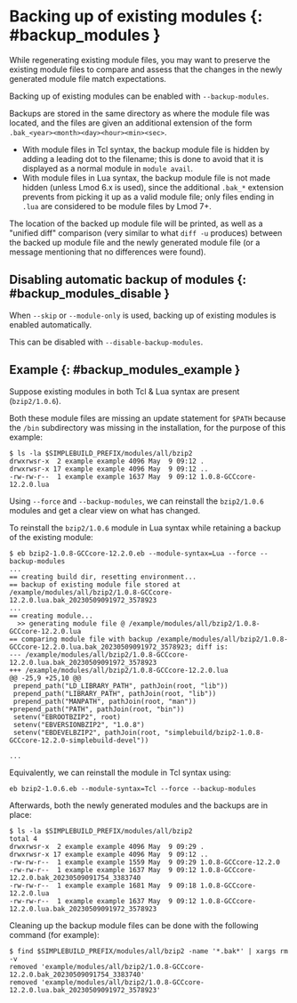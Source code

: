 # Backing up of existing modules {: #backup_modules }

While regenerating existing module files, you may want to preserve the
existing module files to compare and assess that the changes in the
newly generated module file match expectations.

Backing up of existing modules can be enabled with `--backup-modules`.

Backups are stored in the same directory as where the module file was
located, and the files are given an additional extension of the form
`.bak_<year><month><day><hour><min><sec>`.

- With module files in Tcl syntax, the backup module file is hidden by
  adding a leading dot to the filename; this is done to avoid that it
  is displayed as a normal module in `module avail`.
- With module files in Lua syntax, the backup module file is not made
  hidden (unless Lmod 6.x is used), since the additional `.bak_*`
  extension prevents from picking it up as a valid module file; only
  files ending in `.lua` are considered to be module files by Lmod 7+.

The location of the backed up module file will be printed, as well as a
"unified diff" comparison (very similar to what `diff -u` produces)
between the backed up module file and the newly generated module file
(or a message mentioning that no differences were found).

## Disabling automatic backup of modules {: #backup_modules_disable }

When `--skip` or `--module-only` is used, backing up of existing modules
is enabled automatically.

This can be disabled with `--disable-backup-modules`.

## Example {: #backup_modules_example }

Suppose existing modules in both Tcl & Lua syntax are present
(`bzip2/1.0.6`).

Both these module files are missing an update statement for `$PATH`
because the `/bin` subdirectory was missing in the installation, for the
purpose of this example:

``` console
$ ls -la $SIMPLEBUILD_PREFIX/modules/all/bzip2
drwxrwsr-x  2 example example 4096 May  9 09:12 .
drwxrwsr-x 17 example example 4096 May  9 09:12 ..
-rw-rw-r--  1 example example 1637 May  9 09:12 1.0.8-GCCcore-12.2.0.lua
```

Using `--force` and `--backup-modules`, we can reinstall the
`bzip2/1.0.6` modules and get a clear view on what has changed.

To reinstall the `bzip2/1.0.6` module in Lua syntax while retaining a
backup of the existing module:

``` console
$ eb bzip2-1.0.8-GCCcore-12.2.0.eb --module-syntax=Lua --force --backup-modules
...
== creating build dir, resetting environment...
== backup of existing module file stored at /example/modules/all/bzip2/1.0.8-GCCcore-12.2.0.lua.bak_20230509091972_3578923
...
== creating module...
  >> generating module file @ /example/modules/all/bzip2/1.0.8-GCCcore-12.2.0.lua
== comparing module file with backup /example/modules/all/bzip2/1.0.8-GCCcore-12.2.0.lua.bak_20230509091972_3578923; diff is:
--- /example/modules/all/bzip2/1.0.8-GCCcore-12.2.0.lua.bak_20230509091972_3578923
+++ /example/modules/all/bzip2/1.0.8-GCCcore-12.2.0.lua
@@ -25,9 +25,10 @@
 prepend_path("LD_LIBRARY_PATH", pathJoin(root, "lib"))
 prepend_path("LIBRARY_PATH", pathJoin(root, "lib"))
 prepend_path("MANPATH", pathJoin(root, "man"))
+prepend_path("PATH", pathJoin(root, "bin"))
 setenv("EBROOTBZIP2", root)
 setenv("EBVERSIONBZIP2", "1.0.8")
 setenv("EBDEVELBZIP2", pathJoin(root, "simplebuild/bzip2-1.0.8-GCCcore-12.2.0-simplebuild-devel"))

...
```

Equivalently, we can reinstall the module in Tcl syntax using:

``` shell
eb bzip2-1.0.6.eb --module-syntax=Tcl --force --backup-modules
```

Afterwards, both the newly generated modules and the backups are in
place:

``` console
$ ls -la $SIMPLEBUILD_PREFIX/modules/all/bzip2
total 4
drwxrwsr-x  2 example example 4096 May  9 09:29 .
drwxrwsr-x 17 example example 4096 May  9 09:12 ..
-rw-rw-r--  1 example example 1559 May  9 09:29 1.0.8-GCCcore-12.2.0
-rw-rw-r--  1 example example 1637 May  9 09:12 1.0.8-GCCcore-12.2.0.bak_20230509091754_3383740
-rw-rw-r--  1 example example 1681 May  9 09:18 1.0.8-GCCcore-12.2.0.lua
-rw-rw-r--  1 example example 1637 May  9 09:12 1.0.8-GCCcore-12.2.0.lua.bak_20230509091972_3578923
```

Cleaning up the backup module files can be done with the following
command (for example):

``` console
$ find $SIMPLEBUILD_PREFIX/modules/all/bzip2 -name '*.bak*' | xargs rm -v
removed 'example/modules/all/bzip2/1.0.8-GCCcore-12.2.0.bak_20230509091754_3383740'
removed 'example/modules/all/bzip2/1.0.8-GCCcore-12.2.0.lua.bak_20230509091972_3578923'
```
